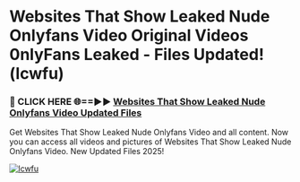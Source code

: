 # Websites That Show Leaked Nude Onlyfans Video Original Videos 0nlyFans Leaked - Files Updated! (lcwfu)

<h3>🔴 CLICK HERE 🌐==►► <a href="https://tinyurl.com/52m3yx9h" rel="nofollow">Websites That Show Leaked Nude Onlyfans Video Updated Files</a></h3>

Get Websites That Show Leaked Nude Onlyfans Video and all content. Now you can access all videos and pictures of Websites That Show Leaked Nude Onlyfans Video. New Updated Files 2025!

[![lcwfu](https://i.imgur.com/TnHtlc8.gif)](https://tinyurl.com/52m3yx9h)
